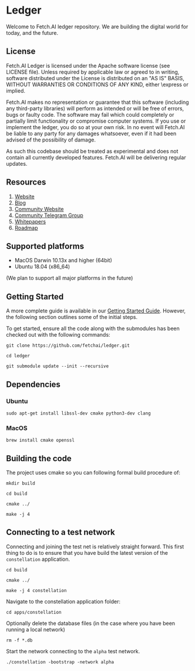 # Ledger

Welcome to Fetch.AI ledger repository. We are building the digital world for today, and the future.

## License

Fetch.AI Ledger is licensed under the Apache software license (see LICENSE file). Unless required by
applicable law or agreed to in writing, software distributed under the License is distributed on an
"AS IS" BASIS, WITHOUT WARRANTIES OR CONDITIONS OF ANY KIND, either \express or implied.

Fetch.AI makes no representation or guarantee that this software (including any third-party libraries)
will perform as intended or will be free of errors, bugs or faulty code. The software may fail which
could completely or partially limit functionality or compromise computer systems. If you use or
implement the ledger, you do so at your own risk. In no event will Fetch.AI be liable to any party
for any damages whatsoever, even if it had been advised of the possibility of damage.

As such this codebase should be treated as experimental and does not contain all currently developed
features. Fetch.AI will be delivering regular updates.

## Resources

1. [Website](https://fetch.ai/)
2. [Blog](https://fetch.ai/blog)
3. [Community Website](https://community.fetch.ai/)
4. [Community Telegram Group](https://t.me/fetchai)
5. [Whitepapers](https://fetch.ai/publications.html)
6. [Roadmap](https://fetch.ai/#/roadmap) 


## Supported platforms

* MacOS Darwin 10.13x and higher (64bit)
* Ubuntu 18.04 (x86_64)

(We plan to support all major platforms in the future)

## Getting Started

A more complete guide is available in our [Getting Started Guide](docs/source/getting_started/index.rst).
However, the following section outlines some of the initial steps.

To get started, ensure all the code along with the submodules has been checked out with the
following commands:

    git clone https://github.com/fetchai/ledger.git

    cd ledger

    git submodule update --init --recursive

## Dependencies

### Ubuntu

    sudo apt-get install libssl-dev cmake python3-dev clang

### MacOS

    brew install cmake openssl

## Building the code

The project uses cmake so you can following formal build procedure of:

    mkdir build

    cd build

    cmake ../

    make -j 4

## Connecting to a test network

Connecting and joining the test net is relatively straight forward. This first thing to do is to
ensure that you have build the latest version of the `constellation` application.

    cd build

    cmake ../

    make -j 4 constellation

Navigate to the constellation application folder:

    cd apps/constellation

Optionally delete the database files (in the case where you have been running a local network)

    rm -f *.db

Start the network connecting to the `alpha` test network.

    ./constellation -bootstrap -network alpha
